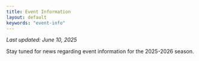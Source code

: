 ```yaml
---
title: Event Information
layout: default
keywords: "event-info"
---
```

_Last updated: June 10, 2025_

Stay tuned for news regarding event information for the 2025-2026 season.